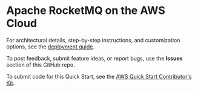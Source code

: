 # Apache RocketMQ on the AWS Cloud

For architectural details, step-by-step instructions, and customization options, see the [deployment guide](https://fwd.aws/JjAJr). 

To post feedback, submit feature ideas, or report bugs, use the **Issues** section of this GitHub repo. 

To submit code for this Quick Start, see the [AWS Quick Start Contributor's Kit](https://aws-quickstart.github.io/).